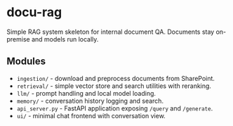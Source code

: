 # docu-rag

Simple RAG system skeleton for internal document QA. Documents stay on-premise and models run locally.

## Modules

- `ingestion/` - download and preprocess documents from SharePoint.
- `retrieval/` - simple vector store and search utilities with reranking.
- `llm/` - prompt handling and local model loading.
- `memory/` - conversation history logging and search.
- `api_server.py` - FastAPI application exposing `/query` and `/generate`.
- `ui/` - minimal chat frontend with conversation view.
